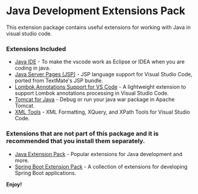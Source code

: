 # Java Development Extensions Pack

This extension package contains useful extensions for working with Java in visual studio code.

### Extensions Included

- [Java IDE](https://marketplace.visualstudio.com/items?itemName=YouMayCallMeV.vscode-java-saber) - To make the vscode work as Eclipse or IDEA when you are coding in java.
- [Java Server Pages (JSP)](https://marketplace.visualstudio.com/items?itemName=pthorsson.vscode-jsp) - JSP language support for Visual Studio Code, ported from TextMate's JSP bundle.
- [Lombok Annotations Support for VS Code](https://marketplace.visualstudio.com/items?itemName=GabrielBB.vscode-lombok) - A lightweight extension to support Lombok annotations processing in Visual Studio Code.
- [Tomcat for Java](https://marketplace.visualstudio.com/items?itemName=adashen.vscode-tomcat) - Debug or run your java war package in Apache Tomcat.
- [XML Tools](https://marketplace.visualstudio.com/items?itemName=DotJoshJohnson.xml) - XML Formatting, XQuery, and XPath Tools for Visual Studio Code.

### Extensions that are not part of this package and it is recommended that you install them separately.

- [Java Extension Pack](https://marketplace.visualstudio.com/items?itemName=vscjava.vscode-java-pack) - Popular extensions for Java development and more.
- [Spring Boot Extension Pack](https://marketplace.visualstudio.com/items?itemName=Pivotal.vscode-boot-dev-pack) - A collection of extensions for developing Spring Boot applications.

**Enjoy!**
